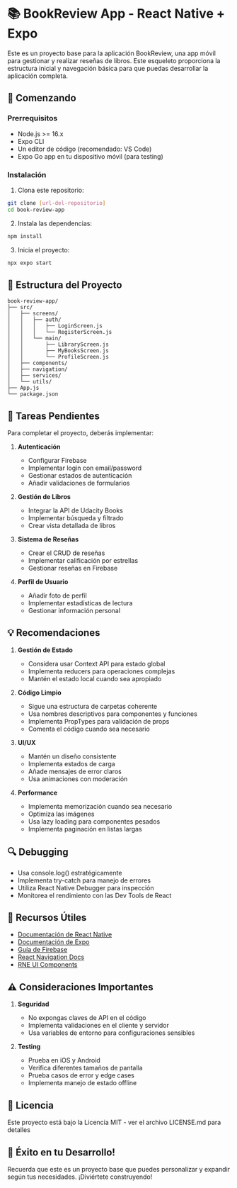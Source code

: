 
# 📚 BookReview App - React Native + Expo

Este es un proyecto base para la aplicación BookReview, una app móvil para gestionar y realizar reseñas de libros. Este esqueleto proporciona la estructura inicial y navegación básica para que puedas desarrollar la aplicación completa.

## 🚀 Comenzando

### Prerrequisitos

- Node.js >= 16.x
- Expo CLI
- Un editor de código (recomendado: VS Code)
- Expo Go app en tu dispositivo móvil (para testing)

### Instalación

1. Clona este repositorio:
```bash
git clone [url-del-repositorio]
cd book-review-app
```

2. Instala las dependencias:
```bash
npm install
```

3. Inicia el proyecto:
```bash
npx expo start
```

## 📁 Estructura del Proyecto

```
book-review-app/
├── src/
│   ├── screens/
│   │   ├── auth/
│   │   │   ├── LoginScreen.js
│   │   │   └── RegisterScreen.js
│   │   └── main/
│   │       ├── LibraryScreen.js
│   │       ├── MyBooksScreen.js
│   │       └── ProfileScreen.js
│   ├── components/
│   ├── navigation/
│   ├── services/
│   └── utils/
├── App.js
└── package.json
```

## 🎯 Tareas Pendientes

Para completar el proyecto, deberás implementar:

1. **Autenticación**
   - Configurar Firebase
   - Implementar login con email/password
   - Gestionar estados de autenticación
   - Añadir validaciones de formularios

2. **Gestión de Libros**
   - Integrar la API de Udacity Books
   - Implementar búsqueda y filtrado
   - Crear vista detallada de libros

3. **Sistema de Reseñas**
   - Crear el CRUD de reseñas
   - Implementar calificación por estrellas
   - Gestionar reseñas en Firebase

4. **Perfil de Usuario**
   - Añadir foto de perfil
   - Implementar estadísticas de lectura
   - Gestionar información personal

## 💡 Recomendaciones

1. **Gestión de Estado**
   - Considera usar Context API para estado global
   - Implementa reducers para operaciones complejas
   - Mantén el estado local cuando sea apropiado

2. **Código Limpio**
   - Sigue una estructura de carpetas coherente
   - Usa nombres descriptivos para componentes y funciones
   - Implementa PropTypes para validación de props
   - Comenta el código cuando sea necesario

3. **UI/UX**
   - Mantén un diseño consistente
   - Implementa estados de carga
   - Añade mensajes de error claros
   - Usa animaciones con moderación

4. **Performance**
   - Implementa memorización cuando sea necesario
   - Optimiza las imágenes
   - Usa lazy loading para componentes pesados
   - Implementa paginación en listas largas

## 🔍 Debugging

- Usa console.log() estratégicamente
- Implementa try-catch para manejo de errores
- Utiliza React Native Debugger para inspección
- Monitorea el rendimiento con las Dev Tools de React

## 📝 Recursos Útiles

- [Documentación de React Native](https://reactnative.dev/docs/getting-started)
- [Documentación de Expo](https://docs.expo.dev/)
- [Guía de Firebase](https://firebase.google.com/docs)
- [React Navigation Docs](https://reactnavigation.org/)
- [RNE UI Components](https://reactnativeelements.com/)

## ⚠️ Consideraciones Importantes

1. **Seguridad**
   - No expongas claves de API en el código
   - Implementa validaciones en el cliente y servidor
   - Usa variables de entorno para configuraciones sensibles

2. **Testing**
   - Prueba en iOS y Android
   - Verifica diferentes tamaños de pantalla
   - Prueba casos de error y edge cases
   - Implementa manejo de estado offline

## 📖 Licencia

Este proyecto está bajo la Licencia MIT - ver el archivo LICENSE.md para detalles

## 🎉 Éxito en tu Desarrollo!

Recuerda que este es un proyecto base que puedes personalizar y expandir según tus necesidades. ¡Diviértete construyendo!
```

